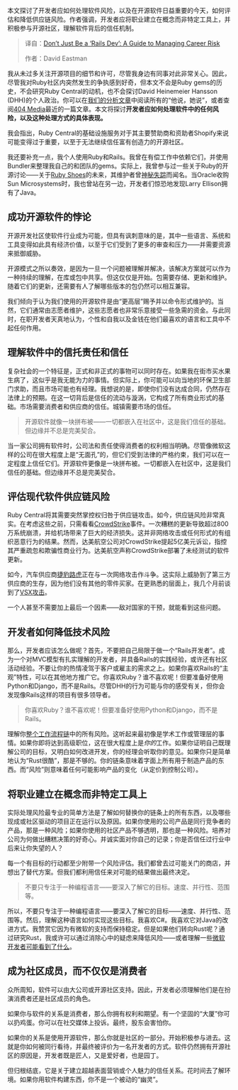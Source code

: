<!--
title: 别只做“Rails开发”：驾驭职业风险，拓展职业边界
cover: https://cdn.thenewstack.io/media/2025/10/71c898ab-victoria-priessnitz-ehpih0l5bjw-unsplashb.jpg
summary: 本文探讨了开发者应如何处理软件风险，以及在开源软件日益重要的今天，如何评估和降低供应链风险。作者强调，开发者应将职业建立在概念而非特定工具上，并积极参与开源社区，理解软件背后的信任机制。
-->

本文探讨了开发者应如何处理软件风险，以及在开源软件日益重要的今天，如何评估和降低供应链风险。作者强调，开发者应将职业建立在概念而非特定工具上，并积极参与开源社区，理解软件背后的信任机制。

> 译自：[Don’t Just Be a ‘Rails Dev’: A Guide to Managing Career Risk](https://thenewstack.io/dont-just-be-a-rails-dev-a-guide-to-managing-career-risk/)
> 
> 作者：David Eastman

我从未过多关注开源项目的细节和许可，尽管我身边有同事对此非常关心。因此，尽管我对Ruby社区内突然发生的争执感到好奇，但本文不会是Ruby gems的历史，不会研究Ruby Central的动机，也不会探讨David Heinemeier Hansson (DHH)的个人政治。你可以在[我们的分析文章](https://thenewstack.io/open-source-turmoil-rubygems-maintainers-kicked-off-github/)中阅读所有的“他说，她说”，或者查阅[404 Media](https://www.404media.co/how-ruby-went-off-the-rails/)最近的一篇文章。本文将探讨**开发者应如何处理软件中的任何风险，以及这种处理方式的具体表现。**

我会指出，Ruby Central的基础设施服务对于其主要赞助商和资助者Shopify来说可能变得过于重要，以至于无法继续信任富有创造力的开源社区。

我还要补充一点，我个人使用Ruby和Rails。我曾在有偿工作中依赖它们，并使用Bundler来整理我自己的和团队的gems。实际上，我曾参与过一些关于Ruby的开源讨论——关于[Ruby Shoes](http://shoesrb.com/)的未来，其维护者曾[神秘失踪](https://www.slate.com/articles/technology/technology/2012/03/ruby_ruby_on_rails_and__why_the_disappearance_of_one_of_the_world_s_most_beloved_computer_programmers_.html/)而闻名。当Oracle收购Sun Microsystems时，我也曾站在另一边，开发者们惊恐地发现Larry Ellison拥有了Java。

## 成功开源软件的悖论

开源开发社区使软件行业成为可能，但具有讽刺意味的是，其中一些语言、系统和工具变得如此具有经济价值，以至于它们受到了更多的审查和压力——并需要资源来抵御威胁。

开源模式之所以奏效，是因为一旦一个问题被理解并解决，该解决方案就可以作为一种持续的理解，在库或包中共享。但这仅仅是开始。包需要存储、更新和维护。随着它们的更新，还需要有人了解哪些版本的包仍然可以相互兼容。

我们倾向于认为我们使用的开源软件是由“更高层”赐予并以命令形式维护的。当然，它们通常由志愿者维护，这些志愿者也非常乐意接受一些急需的资金。与此同时，在职开发者天真地认为，个性和自我以及金钱在他们最喜欢的语言和工具中不起任何作用。

## 理解软件中的信托责任和信任

复杂社会的一个特征是，正式和非正式的事物可以同时存在。如果我在街市买水果生病了，这似乎是我无能为力的事情。但实际上，你可能可以向当地的环保卫生部门求助，而且市场可能也有经理。我想说的是，即使你们没有达成合同，仍然存在法律上的预期。在这一切背后是信任的流动与漩涡，它构成了所有商业形式的基础。市场需要消费者和供应商的信任。城镇需要市场的信任。

> 开源软件就像一块拼布被——一切都嵌入在社区中，这是我们信任的基础。但边缘并不总是完美契合。

当一家公司拥有软件时，公司法和责任使得消费者的权利相当明确。尽管像微软这样的公司在很大程度上是“无面孔”的，但它们受到法律的严格约束，我们可以在一定程度上信任它们。开源软件更像是一块拼布被。一切都嵌入在社区中，这是我们信任的基础。但边缘并不总是完美契合。

## 评估现代软件供应链风险

Ruby Central将其需要突然掌控权归咎于供应链攻击。如今，供应链风险非常真实。在考虑这些之前，只需看看[CrowdStrike](https://en.wikipedia.org/wiki/2024_CrowdStrike-related_IT_outages)事件。一次糟糕的更新导致超过800万系统崩溃，并给机场带来了巨大的经济损失。这并非网络攻击或任何形式的有组织恶意行为的结果。然而，达美航空公司对CrowdStrike提起5亿美元诉讼，指控其严重疏忽和欺骗性商业行为。达美航空声称CrowdStrike部署了未经测试的软件更新。

如今，汽车供应商[捷豹路虎](https://www.autocar.co.uk/car-news/new-cars/jlr-prepares-build-first-cars-august-coming-days)正在与一次网络攻击作斗争。这实际上威胁到了第三方供应商的生存，因为他们没有其他的零件买家。在更熟悉的层面上，我几个月前谈到了[VSX攻击](https://thenewstack.io/agentic-coding-and-the-weakness-of-extensions-for-ides/)。

一个人甚至不需要加上最后一个因素——敌对国家的干预，就能看到这些问题。

## 开发者如何降低技术风险

那么，开发者应该怎么做呢？首先，不要把自己局限于做一个“Rails开发者”。成为一个对MVC模型有扎实理解的开发者，并具备Rails的实践经验，或许还有社区活动经验。不要让你的热情凌驾于客户或雇主的需求之上。如果你喜欢Rails的“主观”特性，可以在其他地方推广它。你喜欢Ruby？谁不喜欢呢！但要准备好使用Python和Django，而不是Rails。尽管DHH的行为可能与你的感受有关，但你会发现像Rails这样的项目有很多领导者。

> 你喜欢Ruby？谁不喜欢呢！但要准备好使用Python和Django，而不是Rails。

理解你[整个工作流程链](https://buttondown.com/dorian/archive/supply-chain-risks-in-late-2025/)中的所有风险。这听起来最初像是学术工作或管理层的事情。如果你即将达到高级职位，这在很大程度上是*你的*工作。如果你证明自己既理解公司的目标，又明白如何改进开发，你的经理会听取你的意见。如果你只是简单地认为“Rust很酷”，那是不够的。你的链条意味着字面上所有用于制造产品的东西。而“风险”则意味着任何可能影响产品的变化（从定价到控制公司）。

## 将职业建立在概念而非特定工具上

实际处理风险最专业的简单方法是了解如何替换你的链条上的所有东西，以及哪些现成或社区驱动的项目正在运行以及原因。如果你使用的公司产品是同行竞争者的产品，那是一种风险；如果你使用的社区产品不够透明，那也是一种风险。培养对公司为何做出糟糕决策的好奇心。并诚实面对你自己的记录；你是否信任过行业中后来让你失望的人？

每一个有目标的行动都至少附带一个风险评估。我们都曾去过可能关门的商店，并想出了替代方案。但我们都利用信任来对可能的结果做出最终决定。

> 不要只专注于一种编程语言——要深入了解它的目标。速度、并行性、范围等。

所以，不要只专注于一种编程语言——要深入了解它的目标——速度、并行性、范围等。然后，理解这种语言如何实现这些目标。我喜欢C#。我喜欢它对Java的改进方式。我赞赏它因为有微软的支持而保持稳定。但是如果他们转向Rust呢？通过研究Rust，我或许可以通过消除心中的疑虑来降低风险——或者理解一些[微软开发者可能看到了什么](https://thenewstack.io/microsoft-goes-all-in-on-rust-for-core-infrastructure-and-much-more/)。

## 成为社区成员，而不仅仅是消费者

众所周知，软件可以由大公司或开源社区支持。因此，开发者必须理解他们是在扮演消费者还是社区成员的角色。

如果你与软件的关系是消费者，那么你拥有权利和期望。有一个坚固的“大厦”你可以扔鸡蛋。你可以在社交媒体上投诉。最终，股东会害怕你。

如果你的关系是使用开源软件，那么你就是社区的一部分。开始积极参与进去。这就是你如何被同行看待，并最终被评价为一名开发者的方式。软件仍然拥有开源社区的原因是，开发者既是匠人，又是爱好者，也是园丁。

但归根结底，它是关于建立超越表面营销或个人魅力的信任关系。花时间去了解环境。如果你用软件构建东西，你不是一个被动的“幽灵”。